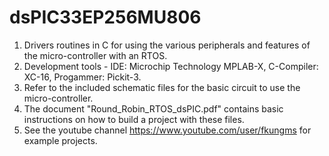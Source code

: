 # dsPIC33EP256MU806
1. Drivers routines in C for using the various peripherals and features of the micro-controller with an RTOS.
2. Development tools - IDE: Microchip Technology MPLAB-X, C-Compiler: XC-16, Progammer: Pickit-3.
3. Refer to the included schematic files for the basic circuit to use the micro-controller.
4. The document "Round_Robin_RTOS_dsPIC.pdf" contains basic instructions on how to build a project with these files.
5. See the youtube channel https://www.youtube.com/user/fkungms for example projects.
